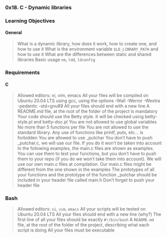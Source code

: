 ### 0x18. C - Dynamic libraries

### Learning Objectives

#### General
>   What is a dynamic library, how does it work, how to create one, and how to use it
>   What is the environment variable `$LD_LIBRARY_PATH` and how to use it
>   What are the differences between static and shared libraries
>   Basic usage `nm`, `ldd`, `ldconfig`

### Requirements
#### C
>   Allowed editors: vi, vim, emacs
>   All your files will be compiled on Ubuntu 20.04 LTS using gcc, using the options -Wall -Werror -Wextra -pedantic -std=gnu89
>   All your files should end with a new line
>   A README.md file, at the root of the folder of the project is mandatory
>   Your code should use the Betty style. It will be checked using betty-style.pl and betty-doc.pl
>   You are not allowed to use global variables
>   No more than 5 functions per file
>   You are not allowed to use the standard library. Any use of functions like printf, puts, etc… is forbidden
>   You are allowed to use _putchar
>   You don’t have to push _putchar.c, we will use our file. If you do it won’t be taken into account
>   In the following examples, the main.c files are shown as examples. You can use them to test your functions, but you don’t have to push them to your repo (if you do we won’t take them into account). We will use our own main.c files at compilation. Our main.c files might be different from the one shown in the examples
>   The prototypes of all your functions and the prototype of the function _putchar should be included in your header file called main.h
>   Don’t forget to push your header file

### Bash
>   Allowed editors: `vi`, `vim`, `emacs`
>   All your scripts will be tested on Ubuntu 20.04 LTS
>   All your files should end with a new line (why?)
>   The first line of all your files should be exactly `#!/bin/bash`
>   A `README.md` file, at the root of the folder of the project, describing what each script is doing
>   All your files must be executable
